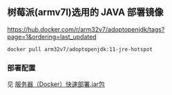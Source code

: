 ## 树莓派(armv7l)选用的 JAVA 部署镜像

https://hub.docker.com/r/arm32v7/adoptopenjdk/tags?page=1&ordering=last_updated

```
docker pull arm32v7/adoptopenjdk:11-jre-hotspot
```

### 部署配置
见 [服务器（Docker）快速部署.jar包](服务器（Docker）快速部署.jar包.md)
